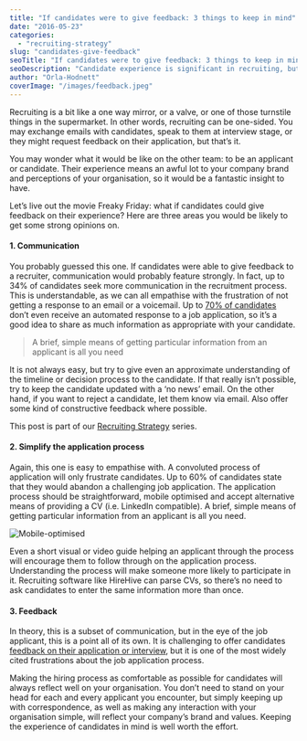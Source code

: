 ```yaml
---
title: "If candidates were to give feedback: 3 things to keep in mind"
date: "2016-05-23"
categories:
  - "recruiting-strategy"
slug: "candidates-give-feedback"
seoTitle: "If candidates were to give feedback: 3 things to keep in mind"
seoDescription: "Candidate experience is significant in recruiting, but we rarely get feedback on their experience. What would candidates tell you if the tables were turned?"
author: "Orla-Hodnett"
coverImage: "/images/feedback.jpeg"
---
```


Recruiting is a bit like a one way mirror, or a valve, or one of those turnstile things in the supermarket. In other words, recruiting can be one-sided. You may exchange emails with candidates, speak to them at interview stage, or they might request feedback on their application, but that’s it.

You may wonder what it would be like on the other team: to be an applicant or candidate. Their experience means an awful lot to your company brand and perceptions of your organisation, so it would be a fantastic insight to have.

Let’s live out the movie Freaky Friday: what if candidates could give feedback on their experience? Here are three areas you would be likely to get some strong opinions on.

#### **1\. Communication**

You probably guessed this one. If candidates were able to give feedback to a recruiter, communication would probably feature strongly. In fact, up to 34% of candidates seek more communication in the recruitment process. This is understandable, as we can all empathise with the frustration of not getting a response to an email or a voicemail. Up to [70% of candidates](http://www.forbes.com/sites/meghanbiro/2013/12/08/5-tips-for-a-winning-candidate-experience/#698f2db64b50) don’t even receive an automated response to a job application, so it’s a good idea to share as much information as appropriate with your candidate.

> A brief, simple means of getting particular information from an applicant is all you need

It is not always easy, but try to give even an approximate understanding of the timeline or decision process to the candidate. If that really isn’t possible, try to keep the candidate updated with a ‘no news’ email. On the other hand, if you want to reject a candidate, let them know via email. Also offer some kind of constructive feedback where possible.

This post is part of our [Recruiting Strategy](http://hirehive.io/category/recruiting-strategy/) series.

#### **2\. Simplify the application process**

Again, this one is easy to empathise with. A convoluted process of application will only frustrate candidates. Up to 60% of candidates state that they would abandon a challenging job application. The application process should be straightforward, mobile optimised and accept alternative means of providing a CV (i.e. LinkedIn compatible). A brief, simple means of getting particular information from an applicant is all you need.

![Mobile-optimised](/images/Mobile-optimised.jpg)

Even a short visual or video guide helping an applicant through the process will encourage them to follow through on the application process. Understanding the process will make someone more likely to participate in it. Recruiting software like HireHive can parse CVs, so there’s no need to ask candidates to enter the same information more than once.

#### **3\. Feedback**

In theory, this is a subset of communication, but in the eye of the job applicant, this is a point all of its own. It is challenging to offer candidates [feedback on their application or interview](http://theundercoverrecruiter.com/successful-candidate-feedback/), but it is one of the most widely cited frustrations about the job application process.

Making the hiring process as comfortable as possible for candidates will always reflect well on your organisation. You don’t need to stand on your head for each and every applicant you encounter, but simply keeping up with correspondence, as well as making any interaction with your organisation simple, will reflect your company’s brand and values. Keeping the experience of candidates in mind is well worth the effort.
